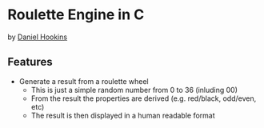 # Roulette Engine in C

by [Daniel Hookins](daniel@hookins.net)

## Features

* Generate a result from a roulette wheel
  * This is just a simple random number from 0 to 36 (inluding 00)
  * From the result the properties are derived (e.g. red/black, odd/even, etc)
  * The result is then displayed in a human readable format
  